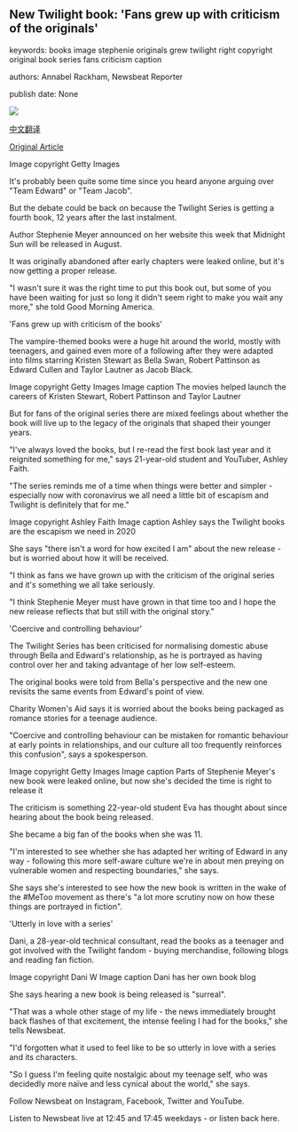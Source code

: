 ## New Twilight book: 'Fans grew up with criticism of the originals'

keywords: books image stephenie originals grew twilight right copyright original book series fans criticism caption

authors: Annabel Rackham, Newsbeat Reporter

publish date: None

![](https://ichef.bbci.co.uk/news/1024/branded_news/9700/production/_112165683_twilightlead976.jpg)

[中文翻译](New%20Twilight%20book%3A%20%27Fans%20grew%20up%20with%20criticism%20of%20the%20originals%27_zh.md)

[Original Article](https://www.bbc.com/news/newsbeat-52551384)

Image copyright Getty Images

It's probably been quite some time since you heard anyone arguing over "Team Edward" or "Team Jacob".

But the debate could be back on because the Twilight Series is getting a fourth book, 12 years after the last instalment.

Author Stephenie Meyer announced on her website this week that Midnight Sun will be released in August.

It was originally abandoned after early chapters were leaked online, but it's now getting a proper release.

"I wasn't sure it was the right time to put this book out, but some of you have been waiting for just so long it didn't seem right to make you wait any more," she told Good Morning America.

'Fans grew up with criticism of the books'

The vampire-themed books were a huge hit around the world, mostly with teenagers, and gained even more of a following after they were adapted into films starring Kristen Stewart as Bella Swan, Robert Pattinson as Edward Cullen and Taylor Lautner as Jacob Black.

Image copyright Getty Images Image caption The movies helped launch the careers of Kristen Stewart, Robert Pattinson and Taylor Lautner

But for fans of the original series there are mixed feelings about whether the book will live up to the legacy of the originals that shaped their younger years.

"I've always loved the books, but I re-read the first book last year and it reignited something for me," says 21-year-old student and YouTuber, Ashley Faith.

"The series reminds me of a time when things were better and simpler - especially now with coronavirus we all need a little bit of escapism and Twilight is definitely that for me."

Image copyright Ashley Faith Image caption Ashley says the Twilight books are the escapism we need in 2020

She says "there isn't a word for how excited I am" about the new release - but is worried about how it will be received.

"I think as fans we have grown up with the criticism of the original series and it's something we all take seriously.

"I think Stephenie Meyer must have grown in that time too and I hope the new release reflects that but still with the original story."

'Coercive and controlling behaviour'

The Twilight Series has been criticised for normalising domestic abuse through Bella and Edward's relationship, as he is portrayed as having control over her and taking advantage of her low self-esteem.

The original books were told from Bella's perspective and the new one revisits the same events from Edward's point of view.

Charity Women's Aid says it is worried about the books being packaged as romance stories for a teenage audience.

"Coercive and controlling behaviour can be mistaken for romantic behaviour at early points in relationships, and our culture all too frequently reinforces this confusion", says a spokesperson.

Image copyright Getty Images Image caption Parts of Stephenie Meyer's new book were leaked online, but now she's decided the time is right to release it

The criticism is something 22-year-old student Eva has thought about since hearing about the book being released.

She became a big fan of the books when she was 11.

"I'm interested to see whether she has adapted her writing of Edward in any way - following this more self-aware culture we're in about men preying on vulnerable women and respecting boundaries," she says.

She says she's interested to see how the new book is written in the wake of the \#MeToo movement as there's "a lot more scrutiny now on how these things are portrayed in fiction".

'Utterly in love with a series'

Dani, a 28-year-old technical consultant, read the books as a teenager and got involved with the Twilight fandom - buying merchandise, following blogs and reading fan fiction.

Image copyright Dani W Image caption Dani has her own book blog

She says hearing a new book is being released is "surreal".

"That was a whole other stage of my life - the news immediately brought back flashes of that excitement, the intense feeling I had for the books," she tells Newsbeat.

"I'd forgotten what it used to feel like to be so utterly in love with a series and its characters.

"So I guess I'm feeling quite nostalgic about my teenage self, who was decidedly more naïve and less cynical about the world," she says.

Follow Newsbeat on Instagram, Facebook, Twitter and YouTube.

Listen to Newsbeat live at 12:45 and 17:45 weekdays - or listen back here.